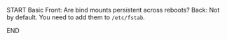 START
Basic
Front: 
Are bind mounts persistent across reboots?
Back: 
Not by default. You need to add them to `/etc/fstab`.
<!--ID: 1745215325344-->
END
